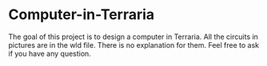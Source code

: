# Computer-in-Terraria
The goal of this project is to design a computer in Terraria.
All the circuits in pictures are in the wld file.
There is no explanation for them. Feel free to ask if you have any question.
